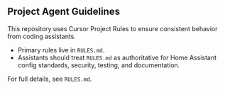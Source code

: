 ## Project Agent Guidelines

This repository uses Cursor Project Rules to ensure consistent behavior from coding assistants.

- Primary rules live in `RULES.md`.
- Assistants should treat `RULES.md` as authoritative for Home Assistant config standards, security, testing, and documentation.

For full details, see `RULES.md`.


